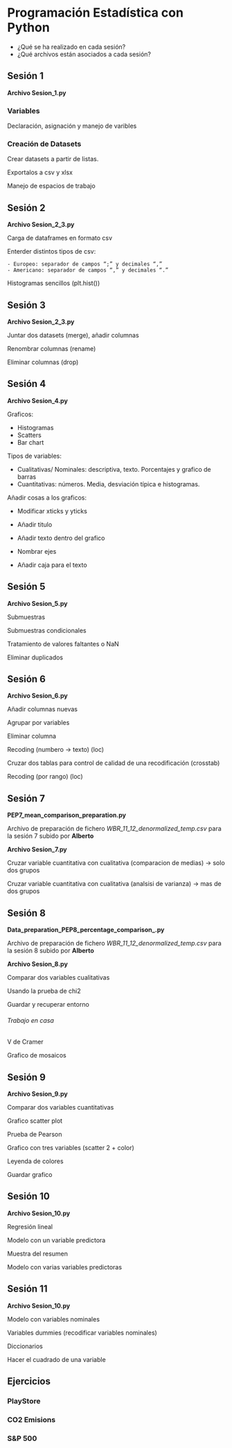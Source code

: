 # Programación Estadística con Python

- ¿Qué se ha realizado en cada sesión?
- ¿Qué archivos están asociados a cada sesión?

## Sesión 1

**Archivo Sesion_1.py**

### Variables

Declaración, asignación y manejo de varibles

### Creación de Datasets

Crear datasets a partir de listas.

Exportalos a csv y xlsx

Manejo de espacios de trabajo



## Sesión 2

**Archivo Sesion_2_3.py**

Carga de dataframes en formato csv

Enterder distintos tipos de csv:

	- Europeo: separador de campos “;” y decimales “,”
	- Americano: separador de campos “,” y decimales “.”

Histogramas sencillos (plt.hist())



## Sesión 3

**Archivo Sesion_2_3.py**

Juntar dos datasets (merge), añadir columnas

Renombrar columnas (rename)

Eliminar columnas (drop)



## Sesión 4

**Archivo Sesion_4.py**

Graficos:

- Histogramas
- Scatters
- Bar chart

Tipos de variables:

- Cualitativas/ Nominales: descriptiva, texto. Porcentajes y grafico de barras
- Cuantitativas: números. Media, desviación típica e histogramas.

Añadir cosas a los graficos:

- Modificar xticks y yticks

- Añadir titulo

- Añadir texto dentro del grafico

- Nombrar ejes

- Añadir caja para el texto

  

## Sesión 5

**Archivo Sesion_5.py**

Submuestras

Submuestras condicionales

Tratamiento de valores faltantes o NaN

Eliminar duplicados



## Sesión 6

**Archivo Sesion_6.py**

Añadir columnas nuevas

Agrupar por variables

Eliminar columna

Recoding (numbero -> texto) (loc)

Cruzar dos tablas para control de calidad de una recodificación (crosstab)

Recoding (por rango) (loc)





## Sesión 7

**PEP7_mean_comparison_preparation.py**

Archivo de preparación de fichero *WBR_11_12_denormalized_temp.csv* para la sesión 7 subido por **Alberto**



**Archivo Sesion_7.py**

Cruzar variable cuantitativa con cualitativa (comparacion de medias) -> solo dos grupos

Cruzar variable cuantitativa con cualitativa (analsisi de varianza) -> mas de dos grupos



## Sesión 8

**Data_preparation_PEP8_percentage_comparison_.py**

Archivo de preparación de fichero *WBR_11_12_denormalized_temp.csv* para la sesión 8 subido por **Alberto**



**Archivo Sesion_8.py**

Comparar dos variables cualitativas

Usando la prueba de chi2

Guardar y recuperar entorno

###### Trabajo en casa

V de Cramer

Grafico de mosaicos



## Sesión 9

**Archivo Sesion_9.py**

Comparar dos variables cuantitativas

Grafico scatter plot

Prueba de Pearson

Grafico con tres variables (scatter 2 + color)

Leyenda de colores

Guardar grafico



## Sesión 10

**Archivo Sesion_10.py**

Regresión lineal

Modelo con un variable predictora

Muestra del resumen

Modelo con varias variables predictoras



## Sesión 11

**Archivo Sesion_10.py**

Modelo con variables nominales

Variables dummies (recodificar variables nominales)

Diccionarios

Hacer el cuadrado de una variable



## Ejercicios

### PlayStore

### CO2 Emisions

### S&P 500




